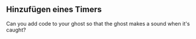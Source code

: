 ## Hinzufügen eines Timers

Can you add code to your ghost so that the ghost makes a sound when it's caught?